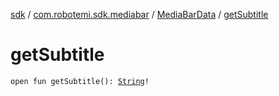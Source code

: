 [sdk](../../index.md) / [com.robotemi.sdk.mediabar](../index.md) / [MediaBarData](index.md) / [getSubtitle](./get-subtitle.md)

# getSubtitle

`open fun getSubtitle(): `[`String`](https://kotlinlang.org/api/latest/jvm/stdlib/kotlin/-string/index.html)`!`